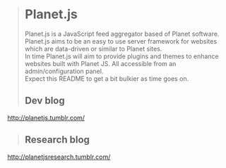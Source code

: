 > # Planet.js
> Planet.js is a JavaScript feed aggregator based of Planet software. Planet.js aims to be an easy to use server framework for websites which are data-driven or similar to Planet sites.  
> In time Planet.js will aim to provide plugins and themes to enhance websites built with Planet JS. All accessible from an admin/configuration panel.  
> Expect this README to get a bit bulkier as time goes on.  
> ## Dev blog  
http://planetjs.tumblr.com/
> ## Research blog  
http://planetjsresearch.tumblr.com/

